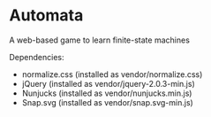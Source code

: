 Automata
========

A web-based game to learn finite-state machines

Dependencies:
* normalize.css (installed as vendor/normalize.css)
* jQuery (installed as vendor/jquery-2.0.3-min.js)
* Nunjucks (installed as vendor/nunjucks.min.js)
* Snap.svg (installed as vendor/snap.svg-min.js)

